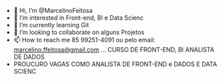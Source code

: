 - 👋 Hi, I’m @MarcelinoFeitosa
- 👀 I’m interested in  Front-end, BI e Data Scienc
- 🌱 I’m currently learning Git
- 💞️ I’m looking to collaborate on alguns Projetos
- 📫 How to reach me 85 99251-4091 ou pelo email: marcelino.ffeitosa@gmail.com
...
  CURSO DE FRONT-END, BI ANALISTA DE DADOS
- PROUCURO VAGAS COMO ANALISTA DE FRONT-END e DADOS E DATA SCIENC


<!---
MarcelinoFeitosa/MarcelinoFeitosa is a ✨ special ✨ repository because its `README.md` (this file) appears on your GitHub profile.
You can click the Preview link to take a look at your changes.
--->
